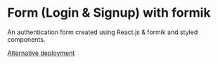 # Form (Login & Signup) with formik

An authentication form created using React.js & formik and styled components.

[Alternative deployment](https://auth-form-naomi-san.netlify.app)
